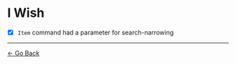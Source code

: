 # I Wish
- [x] ``Item`` command had a parameter for search-narrowing

---
[← Go Back](../readme.md)
